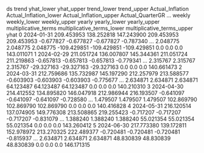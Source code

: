 
ds	trend	yhat_lower	yhat_upper	trend_lower	trend_upper	Actual_Inflation	Actual_Inflation_lower	Actual_Inflation_upper	Actual_QuarterGR	...	weekly	weekly_lower	weekly_upper	yearly	yearly_lower	yearly_upper	multiplicative_terms	multiplicative_terms_lower	multiplicative_terms_upper	yhat
0	2024-01-31	209.453953	138.252818	147.243900	209.453953	209.453953	-0.677827	-0.677827	-0.677827	-0.787340	...	2.048775	2.048775	2.048775	-109.429851	-109.429851	-109.429851	0.0	0.0	0.0	143.011071
1	2024-02-29	211.051724	136.007807	145.344361	211.051724	211.219863	-0.657813	-0.657813	-0.657813	-0.779341	...	2.315767	2.315767	2.315767	-29.327163	-29.327163	-29.327163	0.0	0.0	0.0	140.661473
2	2024-03-31	212.759686	135.732987	145.197290	212.257979	213.588577	-0.603903	-0.603903	-0.603903	-0.775677	...	2.634871	2.634871	2.634871	64.123487	64.123487	64.123487	0.0	0.0	0.0	140.210310
3	2024-04-30	214.412552	134.895820	146.047918	212.986944	216.193507	-0.641097	-0.641097	-0.641097	-0.728580	...	1.479507	1.479507	1.479507	102.869790	102.869790	102.869790	0.0	0.0	0.0	140.416828
4	2024-05-31	216.120514	137.074905	149.776308	213.508865	219.255423	-0.717207	-0.717207	-0.717207	-0.831079	...	1.388240	1.388240	1.388240	55.021354	55.021354	55.021354	0.0	0.0	0.0	143.260412
5	2024-06-30	217.773380	139.172811	152.978972	213.270325	222.489377	-0.720481	-0.720481	-0.720481	-0.815937	...	2.634871	2.634871	2.634871	48.830839	48.830839	48.830839	0.0	0.0	0.0	146.171315
